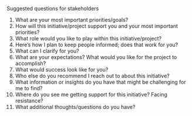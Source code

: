 Suggested questions for stakeholders

1. What are your most important priorities/goals?
2. How will this initiative/project support you and your most important priorities?
3. What role would you like to play within this initiative/project?
4. Here’s how I plan to keep people informed; does that work for you?
5. What can I clarify for you?
6. What are your expectations? What would you like for the project to accomplish?
7. What would success look like for you?
8. Who else do you recommend I reach out to about this initiative?
9. What information or insights do you have that might be challenging for me to find?
10. Where do you see me getting support for this initiative? Facing resistance?
11. What additional thoughts/questions do you have?
